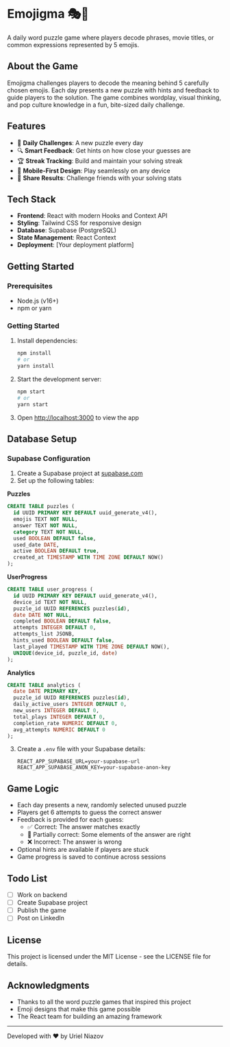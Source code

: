 # Emojigma 🎭🧩

A daily word puzzle game where players decode phrases, movie titles, or common expressions represented by 5 emojis.

## About the Game

Emojigma challenges players to decode the meaning behind 5 carefully chosen emojis. Each day presents a new puzzle with hints and feedback to guide players to the solution. The game combines wordplay, visual thinking, and pop culture knowledge in a fun, bite-sized daily challenge.

## Features

- 🧩 **Daily Challenges**: A new puzzle every day
- 🔍 **Smart Feedback**: Get hints on how close your guesses are
- 🏆 **Streak Tracking**: Build and maintain your solving streak
- 📱 **Mobile-First Design**: Play seamlessly on any device
- 🔄 **Share Results**: Challenge friends with your solving stats

## Tech Stack

- **Frontend**: React with modern Hooks and Context API
- **Styling**: Tailwind CSS for responsive design
- **Database**: Supabase (PostgreSQL)
- **State Management**: React Context
- **Deployment**: [Your deployment platform]

## Getting Started

### Prerequisites

- Node.js (v16+)
- npm or yarn

### Getting Started

1. Install dependencies:
   ```bash
   npm install
   # or
   yarn install
   ```

2. Start the development server:
   ```bash
   npm start
   # or
   yarn start
   ```

3. Open [http://localhost:3000](http://localhost:3000) to view the app

## Database Setup

### Supabase Configuration

1. Create a Supabase project at [supabase.com](https://supabase.com)
2. Set up the following tables:

**Puzzles**
```sql
CREATE TABLE puzzles (
  id UUID PRIMARY KEY DEFAULT uuid_generate_v4(),
  emojis TEXT NOT NULL,
  answer TEXT NOT NULL,
  category TEXT NOT NULL,
  used BOOLEAN DEFAULT false,
  used_date DATE,
  active BOOLEAN DEFAULT true,
  created_at TIMESTAMP WITH TIME ZONE DEFAULT NOW()
);
```

**UserProgress**
```sql
CREATE TABLE user_progress (
  id UUID PRIMARY KEY DEFAULT uuid_generate_v4(),
  device_id TEXT NOT NULL,
  puzzle_id UUID REFERENCES puzzles(id),
  date DATE NOT NULL,
  completed BOOLEAN DEFAULT false,
  attempts INTEGER DEFAULT 0,
  attempts_list JSONB,
  hints_used BOOLEAN DEFAULT false,
  last_played TIMESTAMP WITH TIME ZONE DEFAULT NOW(),
  UNIQUE(device_id, puzzle_id, date)
);
```

**Analytics**
```sql
CREATE TABLE analytics (
  date DATE PRIMARY KEY,
  puzzle_id UUID REFERENCES puzzles(id),
  daily_active_users INTEGER DEFAULT 0,
  new_users INTEGER DEFAULT 0,
  total_plays INTEGER DEFAULT 0,
  completion_rate NUMERIC DEFAULT 0,
  avg_attempts NUMERIC DEFAULT 0
);
```

3. Create a `.env` file with your Supabase details:
   ```
   REACT_APP_SUPABASE_URL=your-supabase-url
   REACT_APP_SUPABASE_ANON_KEY=your-supabase-anon-key
   ```

## Game Logic

- Each day presents a new, randomly selected unused puzzle
- Players get 6 attempts to guess the correct answer
- Feedback is provided for each guess:
  - ✅ Correct: The answer matches exactly
  - 🔄 Partially correct: Some elements of the answer are right
  - ❌ Incorrect: The answer is wrong
- Optional hints are available if players are stuck
- Game progress is saved to continue across sessions

## Todo List

- [ ] Work on backend
- [ ] Create Supabase project
- [ ] Publish the game
- [ ] Post on LinkedIn

## License

This project is licensed under the MIT License - see the LICENSE file for details.

## Acknowledgments

- Thanks to all the word puzzle games that inspired this project
- Emoji designs that make this game possible
- The React team for building an amazing framework

---

Developed with ❤️ by Uriel Niazov